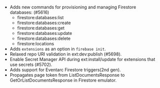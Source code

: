 - Adds new commands for provisioning and managing Firestore databases: (#5616)
  - firestore:databases:list
  - firestore:databases:create
  - firestore:databases:get
  - firestore:databases:update
  - firestore:databases:delete
  - firestore:locations
- Adds `extensions` as an option in `firebase init`.
- Relaxed repo URI validation in ext:dev:publish (#5698).
- Enable Secret Manager API during ext:install/update for extensions that use secrets (#5702).
- Adds support for Eventarc Firestore triggers(2nd gen).
- Propagates page token from ListDocumentsResponse to GetOrListDocumentsResponse in Firestore emulator.
